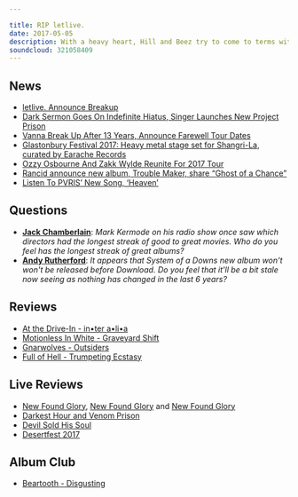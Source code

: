 ```yaml
---

title: RIP letlive.
date: 2017-05-05
description: With a heavy heart, Hill and Beez try to come to terms with the news of letlive’s split. There’s better news with Napalm Death and Earache Records invading Glastonbury and Zakk Wylde’s return to Ozzy Osborne’s band, we discuss the returns of both Rancid and Pvris, there’s album reviews on the new releases from At The Drive-In, Motionless In White, Gnarwolves and Full Of Hell and our Album Club comes on Beartooth’s debut album, Disgusting.
soundcloud: 321058409
---
```


## News

- [letlive. Announce Breakup](http://dyingscene.com/news/letlive-announce-breakup/)
- [Dark Sermon Goes On Indefinite Hiatus, Singer Launches New Project Prison](http://www.metalinjection.net/latest-news/dark-sermon-goes-on-indefinite-hiatus-singer-launches-new-project-prison)
- [Vanna Break Up After 13 Years, Announce Farewell Tour Dates](http://loudwire.com/vanna-break-up-announce-farewell-tour-dates/)
- [Glastonbury Festival 2017: Heavy metal stage set for Shangri-La, curated by Earache Records](http://www.somersetlive.co.uk/glastonbury-festival-2017-heavy-metal-stage-set-for-shangri-la-curated-by-earache-records/story-30306476-detail/story.html)
- [Ozzy Osbourne And Zakk Wylde Reunite For 2017 Tour](http://www.blabbermouth.net/news/ozzy-osbourne-and-zakk-wylde-reunite-for-2017-tour/)
- [Rancid announce new album, Trouble Maker, share “Ghost of a Chance”](https://consequenceofsound.net/2017/05/rancid-announce-new-album-trouble-maker-share-ghost-of-a-chance-listen/)
- [Listen To PVRIS’ New Song, ‘Heaven’](https://www.rocksound.tv/news/read/listen-to-pvris-new-song)


## Questions

- **[Jack Chamberlain](https://www.facebook.com/thatsnotmetalpodcast/photos/a.1814755825417620.1073741828.1814737015419501/2099528146940385/?type=3&comment_id=2099531646940035&comment_tracking=%7B%22tn%22%3A%22R9%22%7D)**: *Mark Kermode on his radio show once saw which directors had the longest streak of good to great movies. Who do you feel has the longest streak of great albums?*
- **[Andy Rutherford](https://www.facebook.com/thatsnotmetalpodcast/photos/a.1814755825417620.1073741828.1814737015419501/2099528146940385/?type=3&comment_id=2099569570269576&comment_tracking=%7B%22tn%22%3A%22R9%22%7D)**: *It appears that System of a Downs new album won't won't be released before Download. Do you feel that it'll be a bit stale now seeing as nothing has changed in the last 6 years?*


## Reviews

- [At the Drive-In - in•ter a•li•a](https://itunes.apple.com/gb/album/in-ter-a-li-a/id1207471331)
- [Motionless In White - Graveyard Shift](https://itunes.apple.com/gb/album/graveyard-shift/id1209133183)
- [Gnarwolves - Outsiders](https://itunes.apple.com/gb/album/outsiders/id1213426062)
- [Full of Hell - Trumpeting Ecstasy](https://itunes.apple.com/gb/album/trumpeting-ecstasy/id1210910216)


## Live Reviews

- [New Found Glory](https://www.songkick.com/concerts/28753824-new-found-glory-at-troubadour), [New Found Glory](https://www.songkick.com/concerts/28753829-new-found-glory-at-troubadour) and [New Found Glory](https://www.songkick.com/concerts/28753834-new-found-glory-at-troubadour)
- [Darkest Hour and Venom Prison](https://www.songkick.com/concerts/28984034-darkest-hour-at-underworld)
- [Devil Sold His Soul](https://www.songkick.com/concerts/29081249-devil-sold-his-soul-at-dome-tufnell-park)
- [Desertfest 2017](https://www.songkick.com/festivals/627439-desertfest/id/28368354-desertfest-2017)

## Album Club

- [Beartooth - Disgusting](https://itunes.apple.com/gb/album/disgusting/id872815920)
